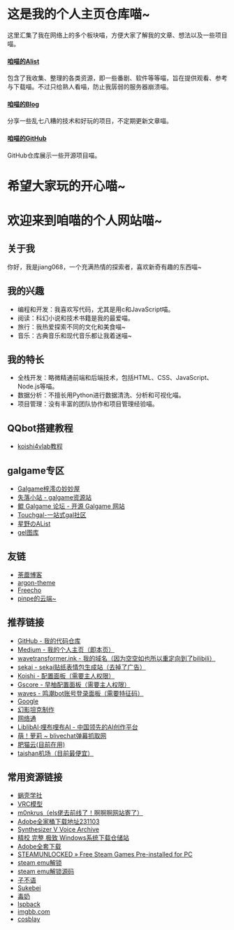 # 这是我的个人主页仓库喵~

这里汇集了我在网络上的多个板块喵，方便大家了解我的文章、想法以及一些项目喵。

#### [咱喵的Alist](https://alist.wavetransformer.ink/)
包含了我收集、整理的各类资源，即一些番剧、软件等等喵，旨在提供观看、参考与下载喵。不过只给熟人看喵，防止我孱弱的服务器崩溃喵。

#### [咱喵的Blog](https://blog.wavetransformer.ink/)
分享一些乱七八糟的技术和好玩的项目，不定期更新文章喵。

#### [咱喵的GitHub](https://github.com/jiang068?tab=repositories)
GitHub仓库展示一些开源项目喵。

希望大家玩的开心喵~
================
# 欢迎来到咱喵的个人网站喵~

## 关于我
你好，我是jiang068，一个充满热情的探索者，喜欢新奇有趣的东西喵~

## 我的兴趣
- 编程和开发：我喜欢写代码，尤其是用c和JavaScript喵。
- 阅读：科幻小说和技术书籍是我的最爱喵。
- 旅行：我热爱探索不同的文化和美食喵~
- 音乐：古典音乐和现代音乐都让我着迷喵~

## 我的特长
- 全栈开发：略微精通前端和后端技术，包括HTML、CSS、JavaScript、Node.js等喵。
- 数据分析：不擅长用Python进行数据清洗、分析和可视化喵。
- 项目管理：没有丰富的团队协作和项目管理经验喵。

## QQbot搭建教程
- [koishi4vlab教程](https://github.com/jiang068/koishi4vlab)

## galgame专区
- [Galgame梓澪の妙妙屋](https://zi6.cc/)
- [失落小站 - galgame资源站](https://www.shinnku.com/)
- [鲲 Galgame 论坛 - 开源 Galgame 网站](https://www.kungal.com/zh-cn/)
- [Touchgal-一站式gal社区](https://www.touchgal.io/)
- [星野のAList](https://a.0v0.io/Rec仓库/)
- [gel图库](https://gelbooru.com/index.php)

## 友链
- [荼蘼博客](https://blog.tomys.top/)
- [argon-theme](https://github.com/solstice23/argon-theme/)
- [Freecho](https://www.liveout.cn/25/)
- [pinpe的云端~](https://blog.pinpe.top/)

## 推荐链接
- [GitHub - 我的代码仓库](https://github.com/jiang068/)
- [Medium - 我的个人主页（即本页）](https://jiang068.github.io/)
- [wavetransformer.ink - 我的域名（因为空空如也所以重定向到了bilibili）](https://www.wavetransformer.ink/)
- [sekai - sekai贴纸表情包生成站（去掉了广告）](https://sekai.wavetransformer.ink/)
- [Koishi - 配置面板（需要主人权限）](https://koishi.wavetransformer.ink/)
- [Gscore - 早柚配置面板（需要主人权限）](https://gscore.wavetransformer.ink/)
- [waves - 鸣潮bot账号登录面板（需要特征码）](https://wave.wavetransformer.ink/)
- [Google](https://www.google.com/)
- [幻影坦克制作](https://jiang0681.github.io/)
- [网络通](http://wlt.ustc.edu.cn/cgi-bin/ip)
- [LiblibAI·哩布哩布AI - 中国领先的AI创作平台](https://www.liblib.art/)
- [萌！萝莉 ~ blivechat弹幕抓取网](https://chat.loliloli.moe/)
- [肥猫云(目前在用)](https://fatcatcloud.cc/)
- [taishan机场（目前最便宜）](https://jp.taishan.pro/)

## 常用资源链接
- [蜗壳学社](https://ot.ustc.edu.cn/)
- [VRC模型](forum.ripper.store)
- [m0nkrus（els佬去前线了！啊啊啊网站寄了）](https://w14.monkrus.ws/)
- [Adobe全家桶下载地址231103](https://docs.qq.com/doc/DSkFFcUR3bmV2ZXlo/)
- [Synthesizer V Voice Archive](https://synthv.me/)
- [精校 完整 极致 Windows系统下载仓储站](https://www.hellowindows.cn/)
- [Adobe全套下载](https://www.yuque.com/qianxun-nzpyh/kb)
- [STEAMUNLOCKED » Free Steam Games Pre-installed for PC](https://steamunlocked.net/)
- [steam emu解锁](https://mr_goldberg.gitlab.io/goldberg_emulator/)
- [steam emu解锁源码](https://gitlab.com/Mr_Goldberg/goldberg_emulator)
- [子不语](https://www.eporner.com/gallery/M5kuhggMiZI/NO-074-90P2V-2-98G/)
- [Sukebei](https://sukebei.nyaa.si/)
- [毒奶](https://limbopro.com/archives/1903.html)
- [lspback](https://www.lspback.com/)
- [imgbb.com](https://jiang0682.imgbb.com/following)
- [cosblay](https://cosblay.com/)

